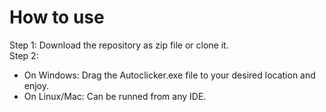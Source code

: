 # How to use

Step 1: Download the repository as zip file or clone it.<br />
Step 2: 
- On Windows: Drag the Autoclicker.exe file to your desired location and enjoy.<br />
- On Linux/Mac: Can be runned from any IDE.<br />
